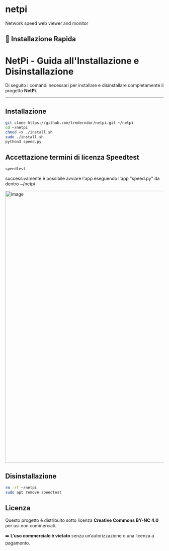 # netpi
Network speed web viewer and monitor

## 🚀 Installazione Rapida

# NetPi - Guida all'Installazione e Disinstallazione

Di seguito i comandi necessari per installare e disinstallare completamente il progetto **NetPi**.

---

## Installazione

```bash
git clone https://github.com/trederndor/netpi.git ~/netpi
cd ~/netpi
chmod +x ./install.sh
sudo ./install.sh
python3 speed.py
```

## Accettazione termini di licenza Speedtest
```bash
speedtest
```
successivamente è possibile avviare l'app eseguendo l'app "speed.py" da dentro ~/netpi



<img width="1895" height="864" alt="image" src="https://github.com/user-attachments/assets/a248402c-5f60-4e68-97be-8898e426c4ab" />

## Disinstallazione
```bash
rm -rf ~/netpi
sudo apt remove speedtest
```

## Licenza

Questo progetto è distribuito sotto licenza **Creative Commons BY-NC 4.0** per usi non commerciali.

➡️ **L’uso commerciale è vietato** senza un’autorizzazione o una licenza a pagamento.
